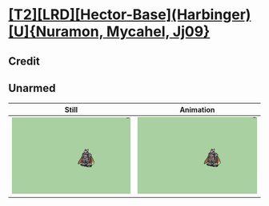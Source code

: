# [\[T2\]\[LRD\]\[Hector-Base\]\(Harbinger\)\[U\]{Nuramon, Mycahel, Jj09}](../)

## Credit


	
## Unarmed

| Still | Animation |
| :---: | :-------: |
| ![Unarmed still](./Unarmed_000.png) | ![Unarmed animation](./Unarmed.gif) |
